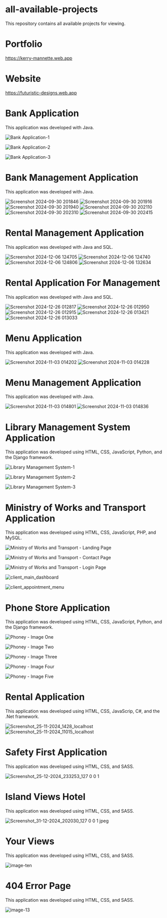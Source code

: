 # all-available-projects
This repository contains all available projects for viewing. 

# Portfolio
https://kerry-mannette.web.app

# Website
https://futuristic-designs.web.app

# Bank Application
This application was developed with Java.

![Bank Application-1](https://github.com/Kerry-Mannette/all-available-projects/assets/172540016/5ab9315c-867b-4a79-afbe-ce837bf3307d)

![Bank Application-2](https://github.com/Kerry-Mannette/all-available-projects/assets/172540016/92280030-0c5b-44a9-ad0d-8c69c4be46ca)

![Bank Application-3](https://github.com/Kerry-Mannette/all-available-projects/assets/172540016/b69b14ac-9c81-451a-a07a-8cc1dda869ad)

# Bank Management Application
This application was developed with Java.

![Screenshot 2024-09-30 201846](https://github.com/user-attachments/assets/76a30ae6-b3bc-432a-a6f8-ca0ddf4ed754)
![Screenshot 2024-09-30 201916](https://github.com/user-attachments/assets/13cfd1f7-7c62-42c3-99d7-5e88f756b038)
![Screenshot 2024-09-30 201940](https://github.com/user-attachments/assets/dd769a9d-84c5-4d62-b3a0-5b97781964ae)
![Screenshot 2024-09-30 202110](https://github.com/user-attachments/assets/09953704-c2bb-4fc1-92e1-39aac1f30400)
![Screenshot 2024-09-30 202310](https://github.com/user-attachments/assets/e3fc0f32-4e4c-45ee-979b-051a3c1dc2c5)
![Screenshot 2024-09-30 202415](https://github.com/user-attachments/assets/cab80eee-c67a-4dc5-818e-8ff94604c7d3)


# Rental Management Application
This application was developed with Java and SQL.

![Screenshot 2024-12-06 124705](https://github.com/user-attachments/assets/36c2d0df-dd1f-477c-88b0-1d1f2c3ef542)
![Screenshot 2024-12-06 124740](https://github.com/user-attachments/assets/3d022e8c-85c4-45a9-9098-134c8977d996)
![Screenshot 2024-12-06 124806](https://github.com/user-attachments/assets/4914bd80-7425-42a0-9830-3c56c04f3298)
![Screenshot 2024-12-06 132634](https://github.com/user-attachments/assets/3355179c-3438-4bb2-b7f9-19c283df4e16)

# Rental Application For Management
This application was developed with Java and SQL.

![Screenshot 2024-12-26 012817](https://github.com/user-attachments/assets/7b5948e2-cd5e-4026-afb9-66010a6732cc)
![Screenshot 2024-12-26 012950](https://github.com/user-attachments/assets/25242752-0465-40df-ba0c-a95ab5c372c3)
![Screenshot 2024-12-26 012915](https://github.com/user-attachments/assets/082e14b0-70aa-4e1d-aac1-57b5ba4afff1)
![Screenshot 2024-12-26 013421](https://github.com/user-attachments/assets/57b6c5fa-1af2-4d0e-8a52-0586c06d2ab0)
![Screenshot 2024-12-26 013033](https://github.com/user-attachments/assets/ca4ffeca-131f-42e2-9e24-033c74fd9caf)



# Menu Application
This application was developed with Java.

![Screenshot 2024-11-03 014202](https://github.com/user-attachments/assets/61a68cc3-bda5-4714-97f4-22ecc1d7a6ef)
![Screenshot 2024-11-03 014228](https://github.com/user-attachments/assets/bc0ef1d3-0614-425a-b013-cfe7a01b7860)

# Menu Management Application
This application was developed with Java.

![Screenshot 2024-11-03 014801](https://github.com/user-attachments/assets/9f9acaf2-f95b-43a1-a88f-8360167ef859)
![Screenshot 2024-11-03 014836](https://github.com/user-attachments/assets/e60e98e2-1e08-404e-978d-21986b8e7d5f)


# Library Management System Application
This application was developed using HTML, CSS, JavaScript, Python, and the Django framework.

![Library Management System-1](https://github.com/Kerry-Mannette/all-available-projects/assets/172540016/a57ef9b7-eca5-4c3f-852c-c4d1ff5bab93)

![Library Management System-2](https://github.com/Kerry-Mannette/all-available-projects/assets/172540016/26d279fb-94b9-4b4a-8eb9-97b382df33fd)

![Library Management System-3](https://github.com/Kerry-Mannette/all-available-projects/assets/172540016/7ab0a464-5ed0-49da-857f-4040deb7ee92)

# Ministry of Works and Transport Application
This application was developed using HTML, CSS, JavaScript, PHP, and MySQL.

![Ministry of Works and Transport - Landing Page](https://github.com/Kerry-Mannette/all-available-projects/assets/172540016/d1b9726f-ee49-4f24-9634-9e6c0ab517bc)

![Ministry of Works and Transport - Contact Page](https://github.com/Kerry-Mannette/all-available-projects/assets/172540016/5d489844-d9a7-4ce4-a03f-a9f62b7f5d93)

![Ministry of Works and Transport - Login Page](https://github.com/Kerry-Mannette/all-available-projects/assets/172540016/10f36043-8615-4ad9-a4ea-a3c1558d51e3)

![client_main_dashboard](https://github.com/user-attachments/assets/b774c5eb-449d-466d-8aff-3131b0566734)

![client_appointment_menu](https://github.com/user-attachments/assets/30e14cd9-84a7-4bd2-8d3a-1277a9b75a78)


# Phone Store Application
This application was developed using HTML, CSS, JavaScript, Python, and the Django framework.

![Phoney - Image One](https://github.com/Kerry-Mannette/all-available-projects/assets/172540016/240180db-2d08-40e5-9c12-28ce47318731)

![Phoney - Image Two](https://github.com/Kerry-Mannette/all-available-projects/assets/172540016/8a350d8f-3181-4045-b9e3-2ede1462c073)

![Phoney - Image Three](https://github.com/Kerry-Mannette/all-available-projects/assets/172540016/926f15cb-9e89-4c8a-89dc-aedcd7c6ef61)

![Phoney - Image Four](https://github.com/user-attachments/assets/83e59409-0e6c-4287-8f95-eb96d42bec04)

![Phoney - Image Five](https://github.com/user-attachments/assets/2961b0dd-e38c-4564-a540-d6d6282bfb25)

# Rental Application
This application was developed using HTML, CSS, JavaScrip, C#, and the .Net framework.

![Screenshot_25-11-2024_1428_localhost](https://github.com/user-attachments/assets/bd009180-5e99-4991-a950-7afa4311ed70)
![Screenshot_25-11-2024_11015_localhost](https://github.com/user-attachments/assets/c84a72a4-66e9-4625-9377-9a4514b35234)

# Safety First Application
This application was developed using HTML, CSS, and SASS.

![Screenshot_25-12-2024_233253_127 0 0 1](https://github.com/user-attachments/assets/b6952d3c-9f61-4f07-83bd-8b02e83c6af4)


# Island Views Hotel
This application was developed using HTML, CSS, and SASS.

![Screenshot_31-12-2024_202030_127 0 0 1 jpeg](https://github.com/user-attachments/assets/733f4caa-16de-4a90-a5d2-bb9452ebf4bc)



# Your Views 
This application was developed using HTML, CSS, and SASS.

![image-ten](https://github.com/user-attachments/assets/6482952e-6e2e-4a78-9d2d-380862870ee5)


# 404 Error Page
This application was developed using HTML, CSS, and SASS.

![image-13](https://github.com/user-attachments/assets/7f3423cb-dd10-4ea4-a841-a9f9e51bc337)




